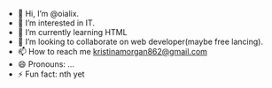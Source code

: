 - 👋 Hi, I’m @oialix.
- 👀 I’m interested in IT.
- 🌱 I’m currently learning HTML
- 💞️ I’m looking to collaborate on web developer(maybe free lancing).
- 📫 How to reach me kristinamorgan862@gmail.com
- 😄 Pronouns: ...
- ⚡ Fun fact: nth yet

<!---
oialix/oialix is a ✨ special ✨ repository because its `README.md` (this file) appears on your GitHub profile.
You can click the Preview link to take a look at your changes.
--->
